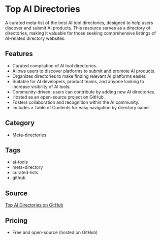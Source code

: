 # Top AI Directories

A curated meta-list of the best AI tool directories, designed to help users discover and submit AI products. This resource serves as a directory of directories, making it valuable for those seeking comprehensive listings of AI-related directory websites.

## Features
- Curated compilation of AI tool directories.
- Allows users to discover platforms to submit and promote AI products.
- Organizes directories to make finding relevant AI platforms easier.
- Suitable for AI developers, product teams, and anyone looking to increase visibility of AI tools.
- Community-driven: users can contribute by adding new AI directories.
- Hosted as an open-source project on GitHub.
- Fosters collaboration and recognition within the AI community.
- Includes a Table of Contents for easy navigation by directory name.

## Category
- Meta-directories

## Tags
- ai-tools
- meta-directory
- curated-lists
- github

## Source
[Top AI Directories on GitHub](https://github.com/best-of-ai/ai-directories)

## Pricing
- Free and open-source (hosted on GitHub)